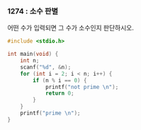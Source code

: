 ### 1274 : 소수 판별 

어떤 수가 입력되면 그 수가 소수인지 판단하시오.

``` c
#include <stdio.h>

int main(void) {
	int n;
	scanf("%d", &n);
	for (int i = 2; i < n; i++) {
		if (n % i == 0) {
			printf("not prime \n");
			return 0;
		}
	}
	printf("prime \n");
}
```
